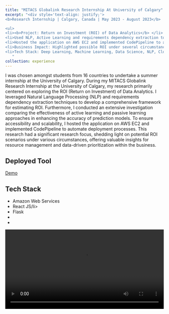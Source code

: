 ```yaml
---
title: "MITACS Globalink Research Internship At University of Calgary"
excerpt: "<div style='text-align: justify;'>
<b>Research Internship | Calgary, Canada | May 2023 - August 2023</b>  

<ul>
<li><b>Project: Return on Investment (ROI) of Data Analytics</b> </li>
<li>Used NLP, Active Learning and requirements dependency extraction to construct a full framework to estimate ROI</li>
<li>Hosted the application on AWS EC2 and implemented CodePipeline to automate the deployment procedure</li>
<li>Business Impact: Highlighted possible ROI under several circumstances, potentially helping the business to manage resources and prioritise data-driven plans. </li>
<li>Tech Stack: Deep Learning, Machine Learning, Data Science, NLP, Cloud Computing (AWS), React JS, Flask </li>
   "
collection: experience
---
```


I was chosen amongst students from 16 countries to undertake a summer internship at the University of Calgary.
During my MITACS Globalink Research Internship at the University of Calgary, my research primarily centered on exploring the ROI (Return on Investment) of Data Analytics. I leveraged Natural Language Processing (NLP) and requirements dependency extraction techniques to develop a comprehensive framework for estimating ROI. Furthermore, I conducted an extensive investigation comparing the effectiveness of active learning and passive learning approaches in enhancing the accuracy of prediction models. To ensure accessibility and scalability, I hosted the application on AWS EC2 and implemented CodePipeline to automate deployment processes. This research had a significant research focus, shedding light on potential ROI scenarios under various circumstances, offering valuable insights for resource management and data-driven prioritization within the business.

<h2>Deployed Tool</h2>
<a href="https://roi.shaktilab.org/" target="_blank">Demo</a>
<h2>Tech Stack</h2>
<ul>
   <li>Amazon Web Services</li>
   <li>React JS/li>
   <li>Flask</li>
   <li></li>
   <li></li>
</ul>

<video width="100%" controls>
  <source src="/images/roi_demo.mp4" type="video/mp4">
  Your browser does not support the video tag.
</video>

